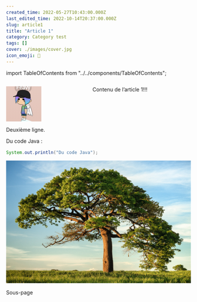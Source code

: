 ```yaml
---
created_time: 2022-05-27T10:43:00.000Z
last_edited_time: 2022-10-14T20:37:00.000Z
slug: article1
title: "Article 1"
category: Category test
tags: []
cover: ./images/cover.jpg
icon_emoji: 👋
---
```

import TableOfContents from "../../components/TableOfContents";

<div class="columns">
<div class="column">

<div class="notion-image" style="width: 96px; height: 96px;">

![feavy](./images/abff5fb8-2182-489a-a542-dc340e0cc9bc.png "feavy")
</div>

</div>
<div class="column">

Contenu de l’article 1!!!

</div>
</div>

Deuxième ligne.

Du code Java :

```java
System.out.println("Du code Java");
```

![image](./images/1036b6c0-b507-45c8-bb0b-661a8c50dbf5.jpg)

Sous-page


